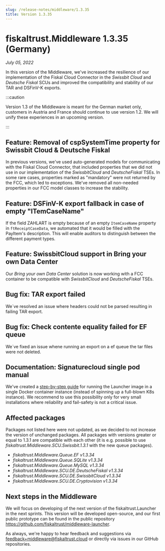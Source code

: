 ```yaml
---
slug: /release-notes/middleware/1.3.35
title: Version 1.3.35
---
```


# fiskaltrust.Middleware 1.3.35 (Germany)
_July 05, 2022_

In this version of the Middleware, we've increased the resilience of our implementation of the Fiskal Cloud Connector in the _Swissbit Cloud_ and _Deutsche Fiskal_ SCUs and improved the compatibility and stability of our TAR and DSFinV-K exports.

:::caution

Version 1.3 of the Middleware is meant for the German market only, customers in Austria and France should continue to use version 1.2. We will unify these experiences in an upcoming version.

:::

## Feature: Removal of cspSystemTime property for Swissbit Cloud & Deutsche Fiskal
In previous versions, we've used auto-generated models for communicating with the Fiskal Cloud Connector, that included properties that we did not use in our implementation of the _SwissbitCloud_ and _DeutscheFiskal_ TSEs. In some rare cases, properties marked as "mandatory" were not returned by the FCC, which led to exceptions. We've removed all non-needed properties in our FCC model classes to increase the stability.

## Feature:  DSFinV-K export fallback in case of empty "ITemCaseName"
If the field ZAHLART is empty because of an empty `ItemCaseName` property in `ftReceiptCaseData`, we automated that it would be filled with the PayItem's description. This will enable auditors to distinguish between the different payment types.

## Feature: SwissbitCloud support in Bring your own Data Center
Our _Bring your own Data Center_ solution is now working with a FCC container to be compatible with _SwissbitCloud_ and _DeutscheFiskal_ TSEs.

## Bug fix: TAR export failed
We´ve resolved an issue where headers could not be parsed resulting in failing TAR export. 

## Bug fix: Check contente equality failed for EF queue
We´ve fixed an issue whene running an export on a ef queue the tar files were not deleted.

## Documentation: Signaturecloud single pod manual
We've created a [step-by-step guide](https://github.com/fiskaltrust/product-de-bring-your-own-datacenter/blob/master/howto-single-instance.md) for running the Launcher image in a single Docker container instance (instead of spinning up a full-blown K8s instance). We recommend to use this possibility only for very small installations where reliability and fail-safety is not a critical issue.

## Affected packages
Packages not listed here were not updated, as we decided to not increase the version of unchanged packages. All packages with versions greater or equal to 1.3.1 are compatible with each other (it is e.g. possible to use _fiskaltrust.Middleware.SCU.Swissbit.1.3.1_ with the new queue packages).

- _fiskaltrust.Middleware.Queue.EF v1.3.34_
- _fiskaltrust.Middleware.Queue.SQLite v1.3.34_
- _fiskaltrust.Middleware.Queue.MySQL v1.3.34_
- _fiskaltrust.Middleware.SCU.DE.DeutscheFiskal v1.3.34_
- _fiskaltrust.Middleware.SCU.DE.SwissbitCloud v1.3.34_
- _fiskaltrust.Middleware.SCU.DE.Cryptovision v1.3.34_

## Next steps in the Middleware
We will focus on developing of the next version of the fiskaltrust.Launcher in the next sprints.
This version will be developed open-source, and our first public prototype can be found in the public repository https://github.com/fiskaltrust/middleware-launcher.

As always, we're happy to hear feedback and suggestions via [feedback+middleware@fiskaltrust.cloud](mailto:feedback+middleware@fiskaltrust.cloud) or directly via issues in our GitHub repositories.
